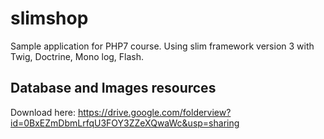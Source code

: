 # slimshop
Sample application for PHP7 course. Using slim framework version 3 with Twig, Doctrine, Mono log, Flash.

## Database and Images resources

Download here: https://drive.google.com/folderview?id=0BxEZmDbmLrfqU3FOY3ZZeXQwaWc&usp=sharing
